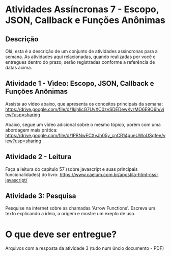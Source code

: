 # **Atividades Assíncronas 7 - Escopo, JSON, Callback e Funções Anônimas**

## **Descrição**
Olá, esta é a descrição de um conjunto de atividades assíncronas para a semana.  As atividades aqui relacionadas, quando realizadas por você e entregues dentro do prazo, serão registradas conforme a referência de datas acima. 

## **Atividade 1 - Vìdeo: Escopo, JSON, Callback e Funções Anônimas**
Assista ao vídeo abaixo, que apresenta os conceitos principais da semana:
https://drive.google.com/file/d/1kjhlicG7UvXC0zvSDEDewKvrMO6E9O6h/view?usp=sharing

Abaixo, segue um vídeo adicional sobre o mesmo tópico, porém com uma abordagem mais prática:
https://drive.google.com/file/d/1PBNwECXyJh05y_cnCR14gueUWoUSgfee/view?usp=sharing

## **Atividade 2 - Leitura**
Faça a leitura do capitulo  57 (sobre javascript e suas principais funcionalidades) do livro:
https://www.caelum.com.br/apostila-html-css-javascript/

## **Atividade 3:  Pesquisa**
Pesquise na internet sobre as chamadas 'Arrow Functions'. Escreva um texto explicando a ideia, a origem e mostre um exeplo de uso.

# **O que deve ser entregue?**
Arquivos com a resposta da atividade 3 (tudo num úncio documento - PDF)
